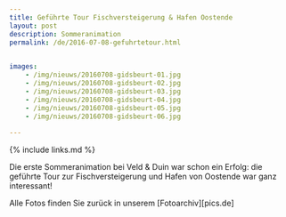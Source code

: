 ```yaml
---
title: Geführte Tour Fischversteigerung & Hafen Oostende
layout: post
description: Sommeranimation
permalink: /de/2016-07-08-gefuhrtetour.html

    
images: 
    - /img/nieuws/20160708-gidsbeurt-01.jpg
    - /img/nieuws/20160708-gidsbeurt-02.jpg
    - /img/nieuws/20160708-gidsbeurt-03.jpg
    - /img/nieuws/20160708-gidsbeurt-04.jpg
    - /img/nieuws/20160708-gidsbeurt-05.jpg
    - /img/nieuws/20160708-gidsbeurt-06.jpg
    
---
```


{% include links.md %}

Die erste Sommeranimation bei Veld & Duin war schon ein Erfolg: die geführte Tour zur Fischversteigerung und Hafen von Oostende war ganz interessant!

Alle Fotos finden Sie zurück in unserem [Fotoarchiv][pics.de]

